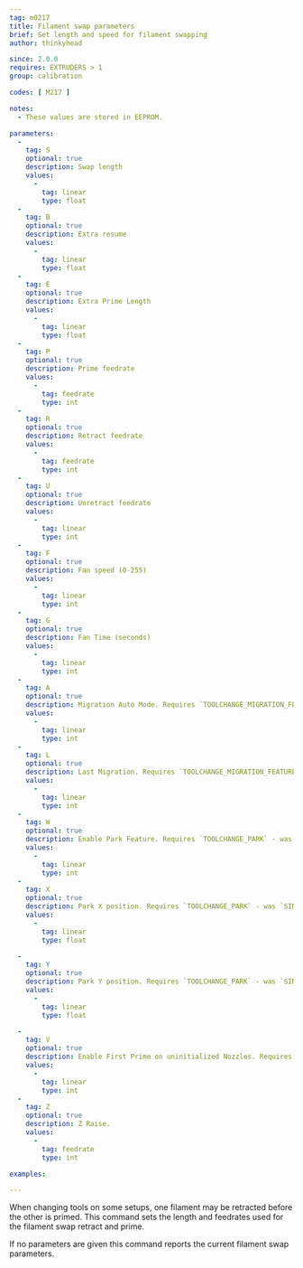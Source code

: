 ```yaml
---
tag: m0217
title: Filament swap parameters
brief: Set length and speed for filament swapping
author: thinkyhead

since: 2.0.0
requires: EXTRUDERS > 1
group: calibration

codes: [ M217 ]

notes:
  - These values are stored in EEPROM.

parameters:
  -
    tag: S
    optional: true
    description: Swap length
    values:
      -
        tag: linear
        type: float
  -
    tag: B
    optional: true
    description: Extra resume
    values:
      -
        tag: linear
        type: float
  -
    tag: E
    optional: true
    description: Extra Prime Length
    values:
      -
        tag: linear
        type: float
  -
    tag: P
    optional: true
    description: Prime feedrate
    values:
      -
        tag: feedrate
        type: int
  -
    tag: R
    optional: true
    description: Retract feedrate
    values:
      -
        tag: feedrate
        type: int
  -
    tag: U
    optional: true
    description: Unretract feedrate
    values:
      -
        tag: linear
        type: int
  -
    tag: F
    optional: true
    description: Fan speed (0-255)
    values:
      -
        tag: linear
        type: int
  -
    tag: G
    optional: true
    description: Fan Time (seconds)
    values:
      -
        tag: linear
        type: int
  -
    tag: A
    optional: true
    description: Migration Auto Mode. Requires `TOOLCHANGE_MIGRATION_FEATURE`.
    values:
      -
        tag: linear
        type: int
  -
    tag: L
    optional: true
    description: Last Migration. Requires `TOOLCHANGE_MIGRATION_FEATURE`.
    values:
      -
        tag: linear
        type: int
  -
    tag: W
    optional: true
    description: Enable Park Feature. Requires `TOOLCHANGE_PARK` - was `SINGLENOZZLE_SWAP_PARK`.
    values:
      -
        tag: linear
        type: int
  -
    tag: X
    optional: true
    description: Park X position. Requires `TOOLCHANGE_PARK` - was `SINGLENOZZLE_SWAP_PARK`.
    values:
      -
        tag: linear
        type: float

  -
    tag: Y
    optional: true
    description: Park Y position. Requires `TOOLCHANGE_PARK` - was `SINGLENOZZLE_SWAP_PARK`.
    values:
      -
        tag: linear
        type: float

  -
    tag: V
    optional: true
    description: Enable First Prime on uninitialized Nozzles. Requires `TOOLCHANGE_FS_PRIME_FIRST_USED`.
    values:
      -
        tag: linear
        type: int
  -
    tag: Z
    optional: true
    description: Z Raise.
    values:
      -
        tag: feedrate
        type: int

examples:

---
```


When changing tools on some setups, one filament may be retracted before the other is primed. This command sets the length and feedrates used for the filament swap retract and prime.

If no parameters are given this command reports the current filament swap parameters.
